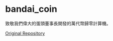 # bandai_coin
致敬我們偉大的蛋頭董事長開發的萬代幣歸零計算機。

[Original Repository](https://github.com/stu92054/bandai_coin_calculator)
